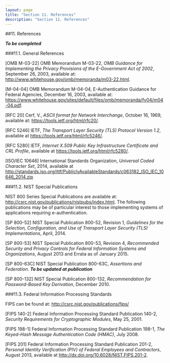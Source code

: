 ```yaml
---
layout: page
title: "Section 11. References"
description: "Section 11. References"
---
```


##11. References

***To be completed***

###11.1. General References

<a name="M-03-22">[OMB M-03-22]</a> OMB Memorandum M-03-22, *OMB Guidance for Implementing the Privacy Provisions of the E-Government Act of 2002*, September 26, 2003, available at: http://www.whitehouse.gov/omb/memoranda/m03-22.html.

<a name="M-04-04"></a>[M-04-04] OMB Memorandum M-04-04, E-Authentication Guidance for Federal Agencies, December 16, 2003, available at: https://www.whitehouse.gov/sites/default/files/omb/memoranda/fy04/m04-04.pdf.

<a name="RFC20">[RFC 20]</a> Cerf, V., *ASCII format for Network Interchange*, October 16, 1969, available at: https://tools.ietf.org/html/rfc20/.

<a name="RFC5246">[RFC 5246]</a> IETF, *The Transport Layer Security (TLS) Protocol Version 1.2*, available at https://tools.ietf.org/html/rfc5246/.

<a name="RFC5280">[RFC 5280]</a> IETF, *Internet X.509 Public Key Infrastructure Certificate and CRL Profile*, available at https://tools.ietf.org/html/rfc5280/.

<a name="ISOIEC10646">[ISO/IEC 10646]</a> International Standards Organization, *Universal Coded Character Set*, 2014, available at http://standards.iso.org/ittf/PubliclyAvailableStandards/c063182_ISO_IEC_10646_2014.zip

###11.2. NIST Special Publications

NIST 800 Series Special Publications are available at: <http://csrc.nist.gov/publications/nistpubs/index.html>. The following publications may be of particular interest to those implementing systems of applications requiring e-authentication.

<a name="SP800-52">[SP 800-52]</a> NIST Special Publication 800-52, Revision 1, *Guidelines for the Selection, Configuration, and Use of Transport Layer Security (TLS) Implementations*, April, 2014.

<a name="SP800-53">[SP 800-53]</a> NIST Special Publication 800-53, Revision 4, *Recommended Security and Privacy Controls for Federal Information Systems and Organizations*, August 2013 and Errata as of January 2015.

<a name="SP800-63C">[SP 800-63C]</a> NIST Special Publication 800-63C, *Assertions and Federation*. ***To be updated at publication***

<a name="SP800-132">[SP 800-132]</a> NIST Special Publication 800-132, *Recommendation for Password-Based Key Derivation*, December 2010.

###11.3. Federal Information Processing Standards

FIPS can be found at: http://csrc.nist.gov/publications/fips/

<a name="FIPS140-2">[FIPS 140-2]</a> Federal Information Processing Standard Publication 140-2, *Security Requirements for Cryptographic Modules*, May 25, 2001.

<a name="FIPS198-1">[FIPS 198-1]</a> Federal Information Processing Standard Publication 198-1, *The Keyed-Hash Message Authentication Code (HMAC)*, July 2008.

<a name="FIPS201">[FIPS 201]</a> Federal Information Processing Standard Publication 201-2, *Personal Identity Verification (PIV) of Federal Employees and Contractors*, August 2013, available at <http://dx.doi.org/10.6028/NIST.FIPS.201-2>.
